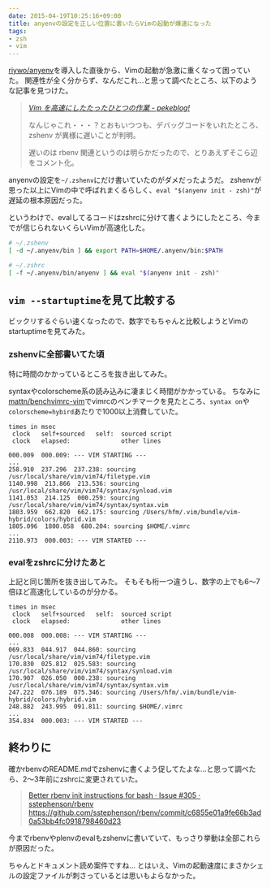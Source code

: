 ```yaml
---
date: 2015-04-19T10:25:16+09:00
title: anyenvの設定を正しい位置に書いたらVimの起動が爆速になった
tags:
- zsh
- vim
---
```

[riywo/anyenv](https://github.com/riywo/anyenv)を導入した直後から、Vimの起動が急激に重くなって困っていた。
関連性が全く分からず、なんだこれ...と思って調べたところ、以下のような記事を見つけた。

> *[Vim を高速にしたたったひとつの作業 - pekeblog!](http://d.hatena.ne.jp/pekepekesamurai/20130114/1358093193)*
>
> なんじゃこれ・・・？とおもいつつも、デバッグコードをいれたところ、zshenv が異様に遅いことが判明。
>
> 遅いのは rbenv 関連というのは明らかだったので、とりあえずそこら辺をコメント化。

anyenvの設定を`~/.zshenv`にだけ書いていたのがダメだったようだ。
zshenvが思った以上にVimの中で呼ばれまくるらしく、`eval "$(anyenv init - zsh)"`が遅延の根本原因だった。

というわけで、evalしてるコードはzshrcに分けて書くようにしたところ、今までが信じられないくらいVimが高速化した。

```sh
# ~/.zshenv
[ -d ~/.anyenv/bin ] && export PATH=$HOME/.anyenv/bin:$PATH
```

```sh
# ~/.zshrc
[ -f ~/.anyenv/bin/anyenv ] && eval "$(anyenv init - zsh)"
```

`vim --startuptime`を見て比較する
---

ビックリするぐらい速くなったので、数字でもちゃんと比較しようとVimのstartuptimeを見てみた。

### zshenvに全部書いてた頃

特に時間のかかっているところを抜き出してみた。

syntaxやcolorscheme系の読み込みに凄まじく時間がかかっている。
ちなみに[mattn/benchvimrc-vim](https://github.com/mattn/benchvimrc-vim)でvimrcのベンチマークを見たところ、`syntax on`や`colorscheme=hybird`あたりで1000以上消費していた。

```
times in msec
 clock   self+sourced   self:  sourced script
 clock   elapsed:              other lines

000.009  000.009: --- VIM STARTING ---
...
258.910  237.296  237.238: sourcing /usr/local/share/vim/vim74/filetype.vim
1140.998  213.866  213.536: sourcing /usr/local/share/vim/vim74/syntax/synload.vim
1141.053  214.125  000.259: sourcing /usr/local/share/vim/vim74/syntax/syntax.vim
1803.959  662.820  662.175: sourcing /Users/hfm/.vim/bundle/vim-hybrid/colors/hybrid.vim
1805.096  1800.058  680.204: sourcing $HOME/.vimrc
...
2110.973  000.003: --- VIM STARTED ---
```

### evalをzshrcに分けたあと

上記と同じ箇所を抜き出してみた。
そもそも桁一つ違うし、数字の上でも6〜7倍ほど高速化しているのが分かる。

```
times in msec
 clock   self+sourced   self:  sourced script
 clock   elapsed:              other lines

000.008  000.008: --- VIM STARTING ---
...
069.833  044.917  044.860: sourcing /usr/local/share/vim/vim74/filetype.vim
170.830  025.812  025.583: sourcing /usr/local/share/vim/vim74/syntax/synload.vim
170.907  026.050  000.238: sourcing /usr/local/share/vim/vim74/syntax/syntax.vim
247.222  076.189  075.346: sourcing /Users/hfm/.vim/bundle/vim-hybrid/colors/hybrid.vim
248.882  243.995  091.811: sourcing $HOME/.vimrc
...
354.834  000.003: --- VIM STARTED ---
```

## 終わりに

確かrbenvのREADME.mdでzshenvに書くよう促してたよな...と思って調べたら、2〜3年前にzshrcに変更されていた。

> [Better rbenv init instructions for bash · Issue #305 · sstephenson/rbenv](https://github.com/sstephenson/rbenv/issues/305)
> https://github.com/sstephenson/rbenv/commit/c6855e01a9fe66b3ad0a53bb4fc0918798460d23

今までrbenvやplenvのevalもzshenvに書いていて、もっさり挙動は全部これらが原因だった。

ちゃんとドキュメント読め案件ですね...
とはいえ、Vimの起動速度にまさかシェルの設定ファイルが刺さっているとは思いもよらなかった。
